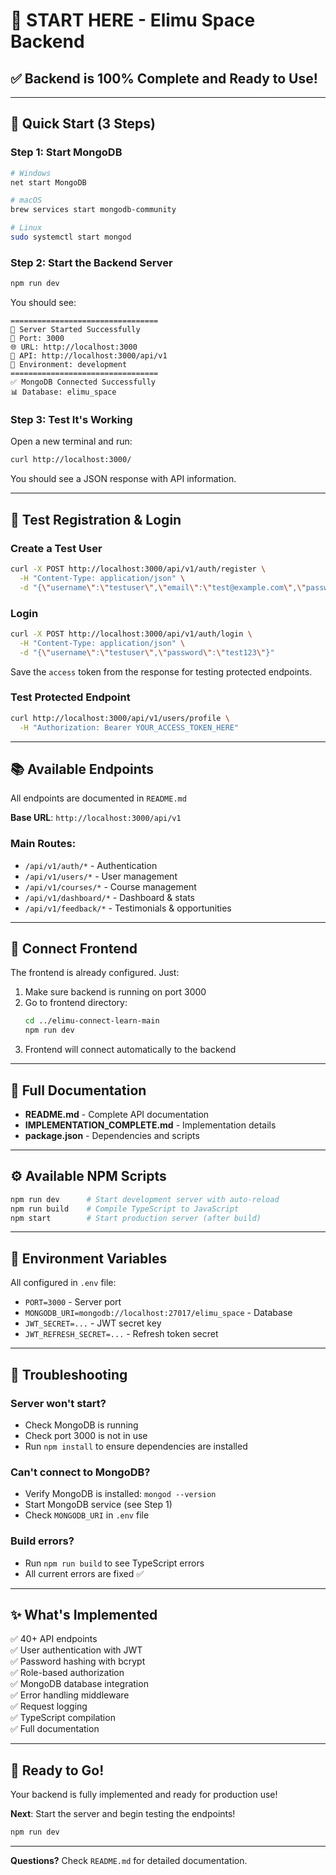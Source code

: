 # 🚀 START HERE - Elimu Space Backend

## ✅ Backend is 100% Complete and Ready to Use!

---

## 🎯 Quick Start (3 Steps)

### Step 1: Start MongoDB
```bash
# Windows
net start MongoDB

# macOS
brew services start mongodb-community

# Linux
sudo systemctl start mongod
```

### Step 2: Start the Backend Server
```bash
npm run dev
```

You should see:
```
=================================
🚀 Server Started Successfully
📡 Port: 3000
🌐 URL: http://localhost:3000
🔗 API: http://localhost:3000/api/v1
📝 Environment: development
=================================
✅ MongoDB Connected Successfully
📊 Database: elimu_space
```

### Step 3: Test It's Working
Open a new terminal and run:
```bash
curl http://localhost:3000/
```

You should see a JSON response with API information.

---

## 🧪 Test Registration & Login

### Create a Test User
```bash
curl -X POST http://localhost:3000/api/v1/auth/register \
  -H "Content-Type: application/json" \
  -d "{\"username\":\"testuser\",\"email\":\"test@example.com\",\"password\":\"test123\",\"password2\":\"test123\",\"role\":\"student\"}"
```

### Login
```bash
curl -X POST http://localhost:3000/api/v1/auth/login \
  -H "Content-Type: application/json" \
  -d "{\"username\":\"testuser\",\"password\":\"test123\"}"
```

Save the `access` token from the response for testing protected endpoints.

### Test Protected Endpoint
```bash
curl http://localhost:3000/api/v1/users/profile \
  -H "Authorization: Bearer YOUR_ACCESS_TOKEN_HERE"
```

---

## 📚 Available Endpoints

All endpoints are documented in `README.md`

**Base URL**: `http://localhost:3000/api/v1`

### Main Routes:
- `/api/v1/auth/*` - Authentication
- `/api/v1/users/*` - User management
- `/api/v1/courses/*` - Course management
- `/api/v1/dashboard/*` - Dashboard & stats
- `/api/v1/feedback/*` - Testimonials & opportunities

---

## 🔗 Connect Frontend

The frontend is already configured. Just:

1. Make sure backend is running on port 3000
2. Go to frontend directory:
   ```bash
   cd ../elimu-connect-learn-main
   npm run dev
   ```
3. Frontend will connect automatically to the backend

---

## 📖 Full Documentation

- **README.md** - Complete API documentation
- **IMPLEMENTATION_COMPLETE.md** - Implementation details
- **package.json** - Dependencies and scripts

---

## ⚙️ Available NPM Scripts

```bash
npm run dev      # Start development server with auto-reload
npm run build    # Compile TypeScript to JavaScript
npm start        # Start production server (after build)
```

---

## 🔧 Environment Variables

All configured in `.env` file:
- `PORT=3000` - Server port
- `MONGODB_URI=mongodb://localhost:27017/elimu_space` - Database
- `JWT_SECRET=...` - JWT secret key
- `JWT_REFRESH_SECRET=...` - Refresh token secret

---

## 🛟 Troubleshooting

### Server won't start?
- Check MongoDB is running
- Check port 3000 is not in use
- Run `npm install` to ensure dependencies are installed

### Can't connect to MongoDB?
- Verify MongoDB is installed: `mongod --version`
- Start MongoDB service (see Step 1)
- Check `MONGODB_URI` in `.env` file

### Build errors?
- Run `npm run build` to see TypeScript errors
- All current errors are fixed ✅

---

## ✨ What's Implemented

✅ 40+ API endpoints  
✅ User authentication with JWT  
✅ Password hashing with bcrypt  
✅ Role-based authorization  
✅ MongoDB database integration  
✅ Error handling middleware  
✅ Request logging  
✅ TypeScript compilation  
✅ Full documentation  

---

## 🎉 Ready to Go!

Your backend is fully implemented and ready for production use!

**Next**: Start the server and begin testing the endpoints!

```bash
npm run dev
```

---

**Questions?** Check `README.md` for detailed documentation.

